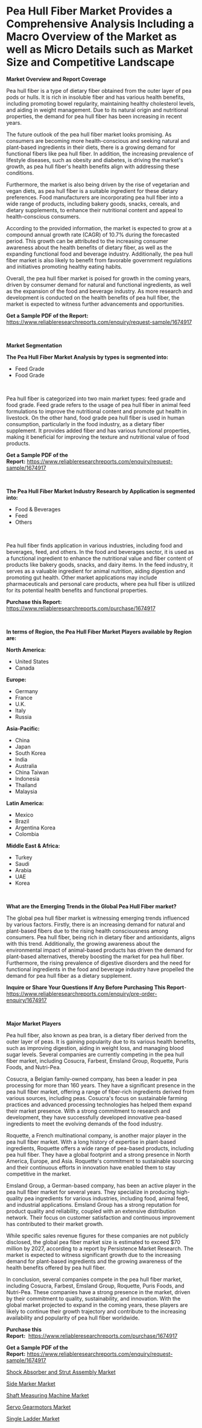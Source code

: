 <p><h1>Pea Hull Fiber Market Provides a Comprehensive Analysis Including a Macro Overview of the Market as well as Micro Details such as Market Size and Competitive Landscape</h1></p><p><strong>Market Overview and Report Coverage</strong></p>
<p><p>Pea hull fiber is a type of dietary fiber obtained from the outer layer of pea pods or hulls. It is rich in insoluble fiber and has various health benefits, including promoting bowel regularity, maintaining healthy cholesterol levels, and aiding in weight management. Due to its natural origin and nutritional properties, the demand for pea hull fiber has been increasing in recent years.</p><p>The future outlook of the pea hull fiber market looks promising. As consumers are becoming more health-conscious and seeking natural and plant-based ingredients in their diets, there is a growing demand for functional fibers like pea hull fiber. In addition, the increasing prevalence of lifestyle diseases, such as obesity and diabetes, is driving the market's growth, as pea hull fiber's health benefits align with addressing these conditions.</p><p>Furthermore, the market is also being driven by the rise of vegetarian and vegan diets, as pea hull fiber is a suitable ingredient for these dietary preferences. Food manufacturers are incorporating pea hull fiber into a wide range of products, including bakery goods, snacks, cereals, and dietary supplements, to enhance their nutritional content and appeal to health-conscious consumers.</p><p>According to the provided information, the market is expected to grow at a compound annual growth rate (CAGR) of 10.7% during the forecasted period. This growth can be attributed to the increasing consumer awareness about the health benefits of dietary fiber, as well as the expanding functional food and beverage industry. Additionally, the pea hull fiber market is also likely to benefit from favorable government regulations and initiatives promoting healthy eating habits.</p><p>Overall, the pea hull fiber market is poised for growth in the coming years, driven by consumer demand for natural and functional ingredients, as well as the expansion of the food and beverage industry. As more research and development is conducted on the health benefits of pea hull fiber, the market is expected to witness further advancements and opportunities.</p></p>
<p><strong>Get a Sample PDF of the Report:</strong> <a href="https://www.reliableresearchreports.com/enquiry/request-sample/1674917">https://www.reliableresearchreports.com/enquiry/request-sample/1674917</a></p>
<p>&nbsp;</p>
<p><strong>Market Segmentation</strong></p>
<p><strong>The Pea Hull Fiber Market Analysis by types is segmented into:</strong></p>
<p><ul><li>Feed Grade</li><li>Food Grade</li></ul></p>
<p>&nbsp;</p>
<p><p>Pea hull fiber is categorized into two main market types: feed grade and food grade. Feed grade refers to the usage of pea hull fiber in animal feed formulations to improve the nutritional content and promote gut health in livestock. On the other hand, food grade pea hull fiber is used in human consumption, particularly in the food industry, as a dietary fiber supplement. It provides added fiber and has various functional properties, making it beneficial for improving the texture and nutritional value of food products.</p></p>
<p><strong>Get a Sample PDF of the Report:</strong>&nbsp;<a href="https://www.reliableresearchreports.com/enquiry/request-sample/1674917">https://www.reliableresearchreports.com/enquiry/request-sample/1674917</a></p>
<p>&nbsp;</p>
<p><strong>The Pea Hull Fiber Market Industry Research by Application is segmented into:</strong></p>
<p><ul><li>Food & Beverages</li><li>Feed</li><li>Others</li></ul></p>
<p>&nbsp;</p>
<p><p>Pea hull fiber finds application in various industries, including food and beverages, feed, and others. In the food and beverages sector, it is used as a functional ingredient to enhance the nutritional value and fiber content of products like bakery goods, snacks, and dairy items. In the feed industry, it serves as a valuable ingredient for animal nutrition, aiding digestion and promoting gut health. Other market applications may include pharmaceuticals and personal care products, where pea hull fiber is utilized for its potential health benefits and functional properties.</p></p>
<p><strong>Purchase this Report:</strong>&nbsp; <a href="https://www.reliableresearchreports.com/purchase/1674917">https://www.reliableresearchreports.com/purchase/1674917</a></p>
<p>&nbsp;</p>
<p><strong>In terms of Region, the Pea Hull Fiber Market Players available by Region are:</strong></p>
<p>
    <p> <strong> North America: </strong>
        <ul>
            <li>United States</li>
            <li>Canada</li>
        </ul>
        </p> 
    <p> <strong> Europe: </strong>
        <ul>
            <li>Germany</li>
            <li>France</li>
            <li>U.K.</li>
            <li>Italy</li>
            <li>Russia</li>
        </ul>
        </p> 
    <p> <strong> Asia-Pacific: </strong>
        <ul>
            <li>China</li>
            <li>Japan</li>
            <li>South Korea</li>
            <li>India</li>
            <li>Australia</li>
            <li>China Taiwan</li>
            <li>Indonesia</li>
            <li>Thailand</li>
            <li>Malaysia</li>
        </ul>
        </p> 
    <p> <strong> Latin America: </strong>
        <ul>
            <li>Mexico</li>
            <li>Brazil</li>
            <li>Argentina Korea</li>
            <li>Colombia</li>
        </ul>
        </p> 
    <p> <strong> Middle East & Africa: </strong>
        <ul>
            <li>Turkey</li>
            <li>Saudi</li>
            <li>Arabia</li>
            <li>UAE</li>
            <li>Korea</li>
        </ul>
    </p>
    </p>
<p>&nbsp;</p>
<p><strong>What are the Emerging Trends in the Global Pea Hull Fiber market?</strong></p>
<p><p>The global pea hull fiber market is witnessing emerging trends influenced by various factors. Firstly, there is an increasing demand for natural and plant-based fibers due to the rising health consciousness among consumers. Pea hull fiber, being rich in dietary fiber and antioxidants, aligns with this trend. Additionally, the growing awareness about the environmental impact of animal-based products has driven the demand for plant-based alternatives, thereby boosting the market for pea hull fiber. Furthermore, the rising prevalence of digestive disorders and the need for functional ingredients in the food and beverage industry have propelled the demand for pea hull fiber as a dietary supplement.</p></p>
<p><strong>Inquire or Share Your Questions If Any Before Purchasing This Report</strong>- <a href="https://www.reliableresearchreports.com/enquiry/pre-order-enquiry/1674917">https://www.reliableresearchreports.com/enquiry/pre-order-enquiry/1674917</a></p>
<p>&nbsp;</p>
<p><strong>Major Market Players</strong></p>
<p><p>Pea hull fiber, also known as pea bran, is a dietary fiber derived from the outer layer of peas. It is gaining popularity due to its various health benefits, such as improving digestion, aiding in weight loss, and managing blood sugar levels. Several companies are currently competing in the pea hull fiber market, including Cosucra, Farbest, Emsland Group, Roquette, Puris Foods, and Nutri-Pea.</p><p>Cosucra, a Belgian family-owned company, has been a leader in pea processing for more than 160 years. They have a significant presence in the pea hull fiber market, offering a range of fiber-rich ingredients derived from various sources, including peas. Cosucra's focus on sustainable farming practices and advanced processing technologies has helped them expand their market presence. With a strong commitment to research and development, they have successfully developed innovative pea-based ingredients to meet the evolving demands of the food industry.</p><p>Roquette, a French multinational company, is another major player in the pea hull fiber market. With a long history of expertise in plant-based ingredients, Roquette offers a wide range of pea-based products, including pea hull fiber. They have a global footprint and a strong presence in North America, Europe, and Asia. Roquette's commitment to sustainable sourcing and their continuous efforts in innovation have enabled them to stay competitive in the market.</p><p>Emsland Group, a German-based company, has been an active player in the pea hull fiber market for several years. They specialize in producing high-quality pea ingredients for various industries, including food, animal feed, and industrial applications. Emsland Group has a strong reputation for product quality and reliability, coupled with an extensive distribution network. Their focus on customer satisfaction and continuous improvement has contributed to their market growth.</p><p>While specific sales revenue figures for these companies are not publicly disclosed, the global pea fiber market size is estimated to exceed $70 million by 2027, according to a report by Persistence Market Research. The market is expected to witness significant growth due to the increasing demand for plant-based ingredients and the growing awareness of the health benefits offered by pea hull fiber.</p><p>In conclusion, several companies compete in the pea hull fiber market, including Cosucra, Farbest, Emsland Group, Roquette, Puris Foods, and Nutri-Pea. These companies have a strong presence in the market, driven by their commitment to quality, sustainability, and innovation. With the global market projected to expand in the coming years, these players are likely to continue their growth trajectory and contribute to the increasing availability and popularity of pea hull fiber worldwide.</p></p>
<p><strong>Purchase this Report:</strong>&nbsp;&nbsp;<a href="https://www.reliableresearchreports.com/purchase/1674917">https://www.reliableresearchreports.com/purchase/1674917</a></p>
<p></p>
<p><strong>Get a Sample PDF of the Report:</strong>&nbsp;<a href="https://www.reliableresearchreports.com/enquiry/request-sample/1674917">https://www.reliableresearchreports.com/enquiry/request-sample/1674917</a></p>
<p><p><a href="https://medium.com/@mariliehowe/shock-absorber-and-strut-assembly-market-competitive-analysis-market-trends-and-forecast-to-2030-1bf8f08600ce">Shock Absorber and Strut Assembly Market</a></p><p><a href="https://medium.com/@caligoldner/side-marker-market-trends-forecast-and-competitive-analysis-to-2030-7c4db968f52c">Side Marker Market</a></p><p><a href="https://medium.com/@geoanderson1978/decoding-shaft-measuring-machine-market-metrics-market-share-trends-and-growth-patterns-aa8e62bfdc60">Shaft Measuring Machine Market</a></p><p><a href="https://medium.com/@damionrunte/servo-gearmotors-market-analysis-its-cagr-market-segmentation-and-global-industry-overview-c61b5c25fbad">Servo Gearmotors Market</a></p><p><a href="https://medium.com/@austynlemke1988/single-ladder-market-competitive-analysis-market-trends-and-forecast-to-2030-3a3ebaa9bbe4">Single Ladder Market</a></p></p>